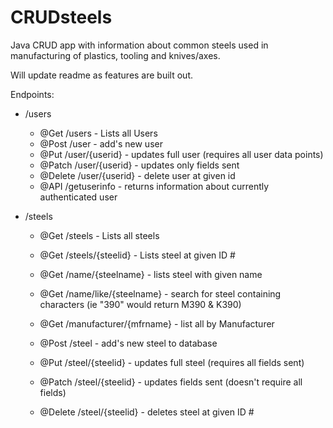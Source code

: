 # CRUDsteels
Java CRUD app with information about common steels used in manufacturing of plastics, tooling and knives/axes.

Will update readme as features are built out.


Endpoints: 
- /users
    - @Get /users - Lists all Users 
    - @Post /user - add's new user
    - @Put /user/{userid} - updates full user (requires all user data points)
    - @Patch /user/{userid} - updates only fields sent
    - @Delete /user/{userid} - delete user at given id
    - @API /getuserinfo - returns information about currently authenticated user
    
- /steels
    - @Get /steels - Lists all steels
    - @Get /steels/{steelid} - Lists steel at given ID #
    - @Get /name/{steelname} - lists steel with given name
    - @Get /name/like/{steelname} - 
        search for steel containing characters (ie "390" would return M390 & K390)
    - @Get /manufacturer/{mfrname} - list all by Manufacturer
    
    - @Post /steel - add's new steel to database
    - @Put /steel/{steelid} - updates full steel (requires all fields sent)
    - @Patch /steel/{steelid} - updates fields sent (doesn't require all fields)
    - @Delete /steel/{steelid} - deletes steel at given ID #
    

    
    
